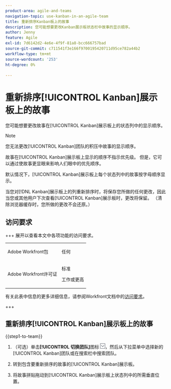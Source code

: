 ```yaml
---
product-area: agile-and-teams
navigation-topic: use-kanban-in-an-agile-team
title: 重新排序Kanban板上的故事
description: 您可能想要更改Kanban展示板状态栏中故事的显示顺序。
author: Jenny
feature: Agile
exl-id: 7d6142d2-4e6e-4f9f-81a8-bcc666757bad
source-git-commit: c711541f3e166f9700195420711d95ce782a44b2
workflow-type: tm+mt
source-wordcount: '253'
ht-degree: 0%

---
```


# 重新排序[!UICONTROL Kanban]展示板上的故事

您可能想要更改故事在[!UICONTROL Kanban]展示板上的状态列中的显示顺序。

>[!NOTE]
>
>您无法更改[!UICONTROL Kanban]团队的积压中故事的显示顺序。

故事在[!UICONTROL Kanban]展示板上显示的顺序不指示优先级。 但是，它可以通过使故事更显眼来影响人们眼中的优先顺序。

默认情况下，[!UICONTROL Kanban]展示板上每个状态列中的故事按字母顺序显示。

当您对[!DNL Kanban]展示板上的列重新排序时，将保存您所做的任何更改，因此当您或其他用户下次查看[!UICONTROL Kanban]展示板时，更改将保留。 （清除浏览器缓存时，您所做的更改不会还原。）

## 访问要求

+++ 展开以查看本文中各项功能的访问要求。

<table style="table-layout:auto"> 
 <col> 
 </col> 
 <col> 
 </col> 
 <tbody> 
  <tr> 
   <td role="rowheader">Adobe Workfront包</td> 
   <td> <p>任何</p> </td> 
  </tr> 
  <tr> 
   <td role="rowheader">Adobe Workfront许可证</td> 
   <td> <p>标准</p> 
   <p>工作或更高</p> </td> 
  </tr>
 </tbody> 
</table>

有关此表中信息的更多详细信息，请参阅Workfront文档中的[访问要求](/help/quicksilver/administration-and-setup/add-users/access-levels-and-object-permissions/access-level-requirements-in-documentation.md)。

+++

## 重新排序[!UICONTROL Kanban]展示板上的故事

{{step1-to-team}}

1. （可选）单击&#x200B;**[!UICONTROL 切换团队]**&#x200B;图标![切换团队图标](assets/switch-team-icon.png)，然后从下拉菜单中选择新的[!UICONTROL Kanban]团队或在搜索栏中搜索团队。

1. 转到包含要重新排序的故事的[!UICONTROL Kanban]展示板。
1. 将故事拼贴拖动到[!UICONTROL Kanban]展示板上状态列中的所需垂直位置。
